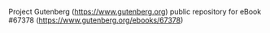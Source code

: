 Project Gutenberg (https://www.gutenberg.org) public repository for
eBook #67378 (https://www.gutenberg.org/ebooks/67378)
